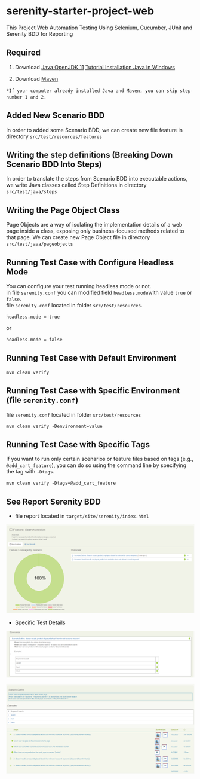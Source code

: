 # serenity-starter-project-web

This Project Web Automation Testing Using Selenium, Cucumber, JUnit and Serenity BDD for Reporting

## Required

1. Download [Java OpenJDK 11](https://jdk.java.net/java-se-ri/11)
   [Tutorial Installation Java in Windows](https://www.petanikode.com/java-windows/)

2. Download [Maven](https://maven.apache.org/download.cgi?Preferred=ftp://ftp.osuosl.org/pub/apache/)

`*If your computer already installed Java and Maven, you can skip step number 1 and 2.`

## Added New Scenario BDD

In order to added some Scenario BDD, we can create new file feature in directory `src/test/resources/features`

## Writing the step definitions (Breaking Down Scenario BDD Into Steps)

In order to translate the steps from Scenario BDD into executable actions, we write Java classes called Step Definitions
in directory `src/test/java/steps`

## Writing the Page Object Class

Page Objects are a way of isolating the implementation details of a web page inside a class, exposing only
business-focused methods related to that page. We can create new Page Object file in
directory `src/test/java/pageobjects`

## Running Test Case with Configure Headless Mode

You can configure your test running headless mode or not.\
in file `serenity.conf` you can modified field `headless.mode`with value `true` or `false`.\
file `serenity.conf` located in folder `src/test/resources`.

```
headless.mode = true
```

or

```
headless.mode = false
```

## Running Test Case with Default Environment

```
mvn clean verify
```

## Running Test Case with Specific Environment (file `serenity.conf`)

file `serenity.conf` located in folder `src/test/resources`

```
mvn clean verify -Denvironment=value
```

## Running Test Case with Specific Tags

If you want to run only certain scenarios or feature files based on tags (e.g., `@add_cart_feature`), you can do so using the command line by specifying the tag with `-Dtags`.

```
mvn clean verify -Dtags=@add_cart_feature
```

## See Report Serenity BDD

- file report located in `target/site/serenity/index.html`

![Example Serenity Report](./src/test/resources/assets/example-serenity-report-01.png)

- Specific Test Details

![Example Serenity Report](./src/test/resources/assets/example-serenity-report-02.png)

![Example Serenity Report](./src/test/resources/assets/example-serenity-report-03.png)